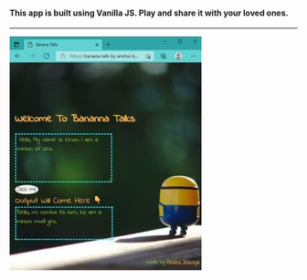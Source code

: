 
#### This app is built using Vanilla JS. Play and share it with your loved ones.
---
![Banana-talk Preview](img/for-readme.jpg)